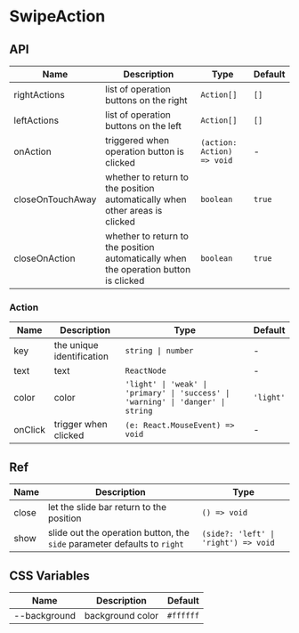 # SwipeAction

<code src="./demos/demo1.tsx"></code>

## API

| Name             | Description                                                                          | Type                       | Default |
| ---------------- | ------------------------------------------------------------------------------------ | -------------------------- | ------- |
| rightActions     | list of operation buttons on the right                                               | `Action[]`                 | `[]`    |
| leftActions      | list of operation buttons on the left                                                | `Action[]`                 | `[]`    |
| onAction         | triggered when operation button is clicked                                           | `(action: Action) => void` | -       |
| closeOnTouchAway | whether to return to the position automatically when other areas is clicked          | `boolean`                  | `true`  |
| closeOnAction    | whether to return to the position automatically when the operation button is clicked | `boolean`                  | `true`  |

### Action

| Name    | Description               | Type                                                                             | Default   |
| ------- | ------------------------- | -------------------------------------------------------------------------------- | --------- |
| key     | the unique identification | `string \| number`                                                               | -         |
| text    | text                      | `ReactNode`                                                                      | -         |
| color   | color                     | `'light' \| 'weak' \| 'primary' \| 'success' \| 'warning' \| 'danger' \| string` | `'light'` |
| onClick | trigger when clicked      | `(e: React.MouseEvent) => void`                                                  | -         |

## Ref

| Name  | Description                                                              | Type                                 |
| ----- | ------------------------------------------------------------------------ | ------------------------------------ |
| close | let the slide bar return to the position                                 | `() => void`                         |
| show  | slide out the operation button, the `side` parameter defaults to `right` | `(side?: 'left' \| 'right') => void` |

## CSS Variables

| Name         | Description      | Default   |
| ------------ | ---------------- | --------- |
| --background | background color | `#ffffff` |
